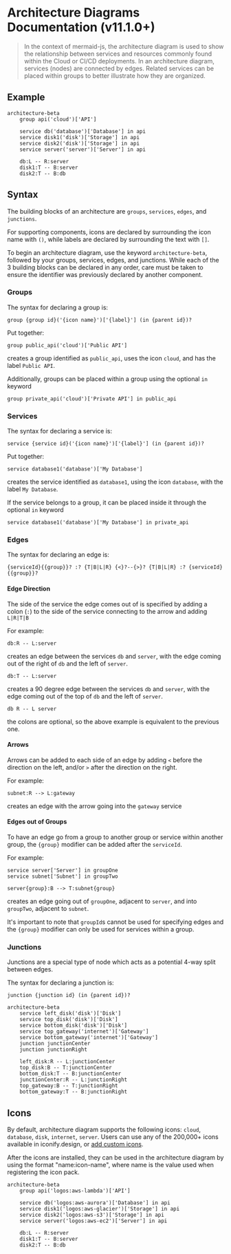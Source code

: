 # Architecture Diagrams Documentation (v11.1.0+)

> In the context of mermaid-js, the architecture diagram is used to show the relationship between services and resources commonly found within the Cloud or CI/CD deployments. In an architecture diagram, services (nodes) are connected by edges. Related services can be placed within groups to better illustrate how they are organized.

## Example

```mermaid-example
architecture-beta
    group api('cloud')['API']

    service db('database')['Database'] in api
    service disk1('disk')['Storage'] in api
    service disk2('disk')['Storage'] in api
    service server('server')['Server'] in api

    db:L -- R:server
    disk1:T -- B:server
    disk2:T -- B:db
```

## Syntax

The building blocks of an architecture are `groups`, `services`, `edges`, and `junctions`.

For supporting components, icons are declared by surrounding the icon name with `()`, while labels are declared by surrounding the text with `[]`.

To begin an architecture diagram, use the keyword `architecture-beta`, followed by your groups, services, edges, and junctions. While each of the 3 building blocks can be declared in any order, care must be taken to ensure the identifier was previously declared by another component.

### Groups

The syntax for declaring a group is:

```
group {group id}('{icon name}')['{label}'] (in {parent id})?
```

Put together:

```
group public_api('cloud')['Public API']
```

creates a group identified as `public_api`, uses the icon `cloud`, and has the label `Public API`.

Additionally, groups can be placed within a group using the optional `in` keyword

```
group private_api('cloud')['Private API'] in public_api
```

### Services

The syntax for declaring a service is:

```
service {service id}('{icon name}')['{label}'] (in {parent id})?
```

Put together:

```
service database1('database')['My Database']
```

creates the service identified as `database1`, using the icon `database`, with the label `My Database`.

If the service belongs to a group, it can be placed inside it through the optional `in` keyword

```
service database1('database')['My Database'] in private_api
```

### Edges

The syntax for declaring an edge is:

```
{serviceId}{{group}}? :? {T|B|L|R} {<}?--{>}? {T|B|L|R} :? {serviceId}{{group}}?
```

#### Edge Direction

The side of the service the edge comes out of is specified by adding a colon (`:`) to the side of the service connecting to the arrow and adding `L|R|T|B`

For example:

```
db:R -- L:server
```

creates an edge between the services `db` and `server`, with the edge coming out of the right of `db` and the left of `server`.

```
db:T -- L:server
```

creates a 90 degree edge between the services `db` and `server`, with the edge coming out of the top of `db` and the left of `server`.

```
db R -- L server
```

the colons are optional, so the above example is equivalent to the previous one.

#### Arrows

Arrows can be added to each side of an edge by adding `<` before the direction on the left, and/or `>` after the direction on the right.

For example:

```
subnet:R --> L:gateway
```

creates an edge with the arrow going into the `gateway` service

#### Edges out of Groups

To have an edge go from a group to another group or service within another group, the `{group}` modifier can be added after the `serviceId`.

For example:

```
service server['Server'] in groupOne
service subnet['Subnet'] in groupTwo

server{group}:B --> T:subnet{group}
```

creates an edge going out of `groupOne`, adjacent to `server`, and into `groupTwo`, adjacent to `subnet`.

It's important to note that `groupId`s cannot be used for specifying edges and the `{group}` modifier can only be used for services within a group.

### Junctions

Junctions are a special type of node which acts as a potential 4-way split between edges.

The syntax for declaring a junction is:

```
junction {junction id} (in {parent id})?
```

```mermaid-example
architecture-beta
    service left_disk('disk')['Disk']
    service top_disk('disk')['Disk']
    service bottom_disk('disk')['Disk']
    service top_gateway('internet')['Gateway']
    service bottom_gateway('internet')['Gateway']
    junction junctionCenter
    junction junctionRight

    left_disk:R -- L:junctionCenter
    top_disk:B -- T:junctionCenter
    bottom_disk:T -- B:junctionCenter
    junctionCenter:R -- L:junctionRight
    top_gateway:B -- T:junctionRight
    bottom_gateway:T -- B:junctionRight
```

## Icons

By default, architecture diagram supports the following icons: `cloud`, `database`, `disk`, `internet`, `server`.
Users can use any of the 200,000+ icons available in iconify.design, or [add custom icons](../config/icons.md).

After the icons are installed, they can be used in the architecture diagram by using the format "name:icon-name", where name is the value used when registering the icon pack.

```mermaid-example
architecture-beta
    group api('logos:aws-lambda')['API']

    service db('logos:aws-aurora')['Database'] in api
    service disk1('logos:aws-glacier')['Storage'] in api
    service disk2('logos:aws-s3')['Storage'] in api
    service server('logos:aws-ec2')['Server'] in api

    db:L -- R:server
    disk1:T -- B:server
    disk2:T -- B:db
```
